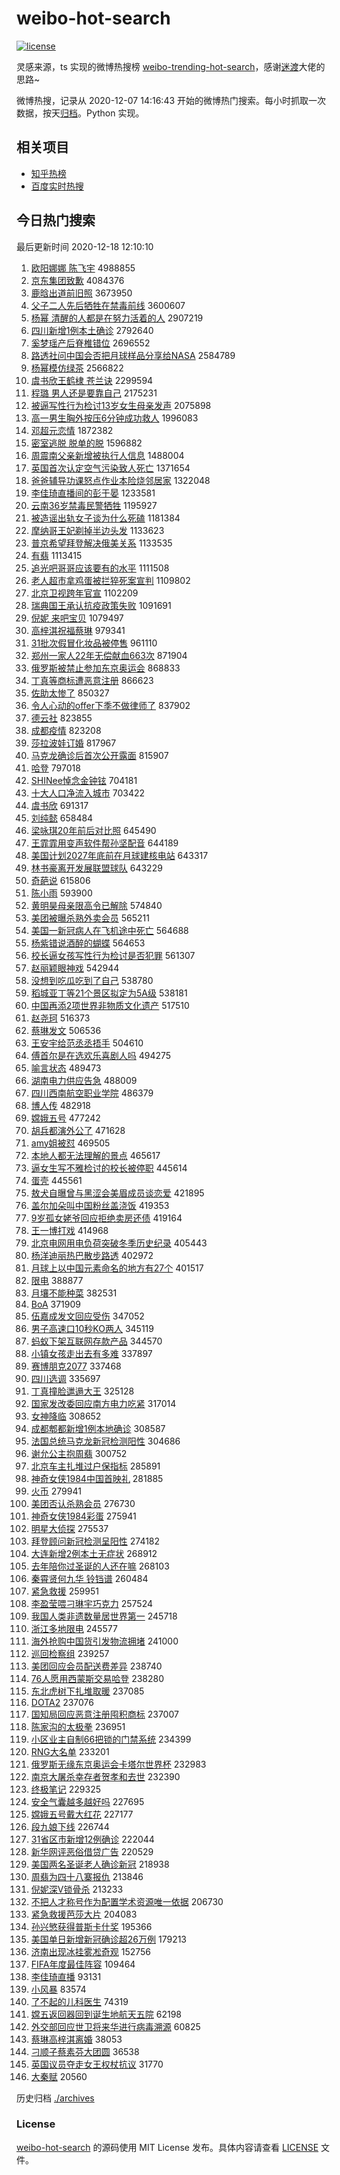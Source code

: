 # weibo-hot-search

[![license](https://img.shields.io/github/license/Arrackisarookie/weibo-hot-search)](https://github.com/Arrackisarookie/weibo-hot-search/blob/master/LICENSE)

灵感来源，ts 实现的微博热搜榜 [weibo-trending-hot-search](https://github.com/justjavac/weibo-trending-hot-search)，感谢[迷渡](https://github.com/justjavac)大佬的思路~

微博热搜，记录从 2020-12-07 14:16:43 开始的微博热门搜索。每小时抓取一次数据，按天[归档](./archives)。Python 实现。

## 相关项目
+ [知乎热榜](https://github.com/Arrackisarookie/zhihu-top-search)
+ [百度实时热搜](https://github.com/Arrackisarookie/baidu-hot-search)

## 今日热门搜索

<!-- Rank Begin -->

最后更新时间 2020-12-18 12:10:10

1. [欧阳娜娜 陈飞宇](https://s.weibo.com/weibo?q=%E6%AC%A7%E9%98%B3%E5%A8%9C%E5%A8%9C%20%E9%99%88%E9%A3%9E%E5%AE%87&Refer=top) 4988855
1. [京东集团致歉](https://s.weibo.com/weibo?q=%23%E4%BA%AC%E4%B8%9C%E9%9B%86%E5%9B%A2%E8%87%B4%E6%AD%89%23&Refer=top) 4084376
1. [鹿晗出道前旧照](https://s.weibo.com/weibo?q=%23%E9%B9%BF%E6%99%97%E5%87%BA%E9%81%93%E5%89%8D%E6%97%A7%E7%85%A7%23&Refer=top) 3673950
1. [父子二人先后牺牲在禁毒前线](https://s.weibo.com/weibo?q=%23%E7%88%B6%E5%AD%90%E4%BA%8C%E4%BA%BA%E5%85%88%E5%90%8E%E7%89%BA%E7%89%B2%E5%9C%A8%E7%A6%81%E6%AF%92%E5%89%8D%E7%BA%BF%23&Refer=top) 3600607
1. [杨幂 清醒的人都是在努力活着的人](https://s.weibo.com/weibo?q=%E6%9D%A8%E5%B9%82%20%E6%B8%85%E9%86%92%E7%9A%84%E4%BA%BA%E9%83%BD%E6%98%AF%E5%9C%A8%E5%8A%AA%E5%8A%9B%E6%B4%BB%E7%9D%80%E7%9A%84%E4%BA%BA&Refer=top) 2907219
1. [四川新增1例本土确诊](https://s.weibo.com/weibo?q=%23%E5%9B%9B%E5%B7%9D%E6%96%B0%E5%A2%9E1%E4%BE%8B%E6%9C%AC%E5%9C%9F%E7%A1%AE%E8%AF%8A%23&Refer=top) 2792640
1. [奚梦瑶产后脊椎错位](https://s.weibo.com/weibo?q=%23%E5%A5%9A%E6%A2%A6%E7%91%B6%E4%BA%A7%E5%90%8E%E8%84%8A%E6%A4%8E%E9%94%99%E4%BD%8D%23&Refer=top) 2696552
1. [路透社问中国会否把月球样品分享给NASA](https://s.weibo.com/weibo?q=%23%E8%B7%AF%E9%80%8F%E7%A4%BE%E9%97%AE%E4%B8%AD%E5%9B%BD%E4%BC%9A%E5%90%A6%E6%8A%8A%E6%9C%88%E7%90%83%E6%A0%B7%E5%93%81%E5%88%86%E4%BA%AB%E7%BB%99NASA%23&Refer=top) 2584789
1. [杨幂模仿绿茶](https://s.weibo.com/weibo?q=%23%E6%9D%A8%E5%B9%82%E6%A8%A1%E4%BB%BF%E7%BB%BF%E8%8C%B6%23&Refer=top) 2566822
1. [虞书欣王鹤棣 苍兰诀](https://s.weibo.com/weibo?q=%E8%99%9E%E4%B9%A6%E6%AC%A3%E7%8E%8B%E9%B9%A4%E6%A3%A3%20%E8%8B%8D%E5%85%B0%E8%AF%80&Refer=top) 2299594
1. [程璐 男人还是要靠自己](https://s.weibo.com/weibo?q=%E7%A8%8B%E7%92%90%20%E7%94%B7%E4%BA%BA%E8%BF%98%E6%98%AF%E8%A6%81%E9%9D%A0%E8%87%AA%E5%B7%B1&Refer=top) 2175231
1. [被逼写性行为检讨13岁女生母亲发声](https://s.weibo.com/weibo?q=%23%E8%A2%AB%E9%80%BC%E5%86%99%E6%80%A7%E8%A1%8C%E4%B8%BA%E6%A3%80%E8%AE%A813%E5%B2%81%E5%A5%B3%E7%94%9F%E6%AF%8D%E4%BA%B2%E5%8F%91%E5%A3%B0%23&Refer=top) 2075898
1. [高一男生胸外按压6分钟成功救人](https://s.weibo.com/weibo?q=%E9%AB%98%E4%B8%80%E7%94%B7%E7%94%9F%E8%83%B8%E5%A4%96%E6%8C%89%E5%8E%8B6%E5%88%86%E9%92%9F%E6%88%90%E5%8A%9F%E6%95%91%E4%BA%BA&Refer=top) 1996083
1. [邓超元恋情](https://s.weibo.com/weibo?q=%E9%82%93%E8%B6%85%E5%85%83%E6%81%8B%E6%83%85&Refer=top) 1872382
1. [密室逃脱 脱单的脱](https://s.weibo.com/weibo?q=%E5%AF%86%E5%AE%A4%E9%80%83%E8%84%B1%20%E8%84%B1%E5%8D%95%E7%9A%84%E8%84%B1&Refer=top) 1596882
1. [周震南父亲新增被执行人信息](https://s.weibo.com/weibo?q=%E5%91%A8%E9%9C%87%E5%8D%97%E7%88%B6%E4%BA%B2%E6%96%B0%E5%A2%9E%E8%A2%AB%E6%89%A7%E8%A1%8C%E4%BA%BA%E4%BF%A1%E6%81%AF&Refer=top) 1488004
1. [英国首次认定空气污染致人死亡](https://s.weibo.com/weibo?q=%23%E8%8B%B1%E5%9B%BD%E9%A6%96%E6%AC%A1%E8%AE%A4%E5%AE%9A%E7%A9%BA%E6%B0%94%E6%B1%A1%E6%9F%93%E8%87%B4%E4%BA%BA%E6%AD%BB%E4%BA%A1%23&Refer=top) 1371654
1. [爸爸辅导功课怒点作业本险烧邻居家](https://s.weibo.com/weibo?q=%23%E7%88%B8%E7%88%B8%E8%BE%85%E5%AF%BC%E5%8A%9F%E8%AF%BE%E6%80%92%E7%82%B9%E4%BD%9C%E4%B8%9A%E6%9C%AC%E9%99%A9%E7%83%A7%E9%82%BB%E5%B1%85%E5%AE%B6%23&Refer=top) 1322048
1. [李佳琦直播间的彭于晏](https://s.weibo.com/weibo?q=%23%E6%9D%8E%E4%BD%B3%E7%90%A6%E7%9B%B4%E6%92%AD%E9%97%B4%E7%9A%84%E5%BD%AD%E4%BA%8E%E6%99%8F%23&Refer=top) 1233581
1. [云南36岁禁毒民警牺牲](https://s.weibo.com/weibo?q=%23%E4%BA%91%E5%8D%9736%E5%B2%81%E7%A6%81%E6%AF%92%E6%B0%91%E8%AD%A6%E7%89%BA%E7%89%B2%23&Refer=top) 1195927
1. [被造谣出轨女子谈为什么死磕](https://s.weibo.com/weibo?q=%23%E8%A2%AB%E9%80%A0%E8%B0%A3%E5%87%BA%E8%BD%A8%E5%A5%B3%E5%AD%90%E8%B0%88%E4%B8%BA%E4%BB%80%E4%B9%88%E6%AD%BB%E7%A3%95%23&Refer=top) 1181384
1. [摩纳哥王妃剃掉半边头发](https://s.weibo.com/weibo?q=%E6%91%A9%E7%BA%B3%E5%93%A5%E7%8E%8B%E5%A6%83%E5%89%83%E6%8E%89%E5%8D%8A%E8%BE%B9%E5%A4%B4%E5%8F%91&Refer=top) 1133623
1. [普京希望拜登解决俄美关系](https://s.weibo.com/weibo?q=%23%E6%99%AE%E4%BA%AC%E5%B8%8C%E6%9C%9B%E6%8B%9C%E7%99%BB%E8%A7%A3%E5%86%B3%E4%BF%84%E7%BE%8E%E5%85%B3%E7%B3%BB%23&Refer=top) 1133535
1. [有翡](https://s.weibo.com/weibo?q=%E6%9C%89%E7%BF%A1&Refer=top) 1113415
1. [追光吧哥哥应该要有的水平](https://s.weibo.com/weibo?q=%23%E8%BF%BD%E5%85%89%E5%90%A7%E5%93%A5%E5%93%A5%E5%BA%94%E8%AF%A5%E8%A6%81%E6%9C%89%E7%9A%84%E6%B0%B4%E5%B9%B3%23&Refer=top) 1111508
1. [老人超市拿鸡蛋被拦猝死案宣判](https://s.weibo.com/weibo?q=%E8%80%81%E4%BA%BA%E8%B6%85%E5%B8%82%E6%8B%BF%E9%B8%A1%E8%9B%8B%E8%A2%AB%E6%8B%A6%E7%8C%9D%E6%AD%BB%E6%A1%88%E5%AE%A3%E5%88%A4&Refer=top) 1109802
1. [北京卫视跨年官宣](https://s.weibo.com/weibo?q=%23%E5%8C%97%E4%BA%AC%E5%8D%AB%E8%A7%86%E8%B7%A8%E5%B9%B4%E5%AE%98%E5%AE%A3%23&Refer=top) 1102209
1. [瑞典国王承认抗疫政策失败](https://s.weibo.com/weibo?q=%23%E7%91%9E%E5%85%B8%E5%9B%BD%E7%8E%8B%E6%89%BF%E8%AE%A4%E6%8A%97%E7%96%AB%E6%94%BF%E7%AD%96%E5%A4%B1%E8%B4%A5%23&Refer=top) 1091691
1. [倪妮 来吧宝贝](https://s.weibo.com/weibo?q=%E5%80%AA%E5%A6%AE%20%E6%9D%A5%E5%90%A7%E5%AE%9D%E8%B4%9D&Refer=top) 1079497
1. [高梓淇祝福蔡琳](https://s.weibo.com/weibo?q=%E9%AB%98%E6%A2%93%E6%B7%87%E7%A5%9D%E7%A6%8F%E8%94%A1%E7%90%B3&Refer=top) 979341
1. [31批次假冒化妆品被停售](https://s.weibo.com/weibo?q=%2331%E6%89%B9%E6%AC%A1%E5%81%87%E5%86%92%E5%8C%96%E5%A6%86%E5%93%81%E8%A2%AB%E5%81%9C%E5%94%AE%23&Refer=top) 961110
1. [郑州一家人22年无偿献血663次](https://s.weibo.com/weibo?q=%23%E9%83%91%E5%B7%9E%E4%B8%80%E5%AE%B6%E4%BA%BA22%E5%B9%B4%E6%97%A0%E5%81%BF%E7%8C%AE%E8%A1%80663%E6%AC%A1%23&Refer=top) 871904
1. [俄罗斯被禁止参加东京奥运会](https://s.weibo.com/weibo?q=%23%E4%BF%84%E7%BD%97%E6%96%AF%E8%A2%AB%E7%A6%81%E6%AD%A2%E5%8F%82%E5%8A%A0%E4%B8%9C%E4%BA%AC%E5%A5%A5%E8%BF%90%E4%BC%9A%23&Refer=top) 868833
1. [丁真等商标遭恶意注册](https://s.weibo.com/weibo?q=%23%E4%B8%81%E7%9C%9F%E7%AD%89%E5%95%86%E6%A0%87%E9%81%AD%E6%81%B6%E6%84%8F%E6%B3%A8%E5%86%8C%23&Refer=top) 866623
1. [佐助太惨了](https://s.weibo.com/weibo?q=%23%E4%BD%90%E5%8A%A9%E5%A4%AA%E6%83%A8%E4%BA%86%23&Refer=top) 850327
1. [令人心动的offer下季不做律师了](https://s.weibo.com/weibo?q=%23%E4%BB%A4%E4%BA%BA%E5%BF%83%E5%8A%A8%E7%9A%84offer%E4%B8%8B%E5%AD%A3%E4%B8%8D%E5%81%9A%E5%BE%8B%E5%B8%88%E4%BA%86%23&Refer=top) 837902
1. [德云社](https://s.weibo.com/weibo?q=%E5%BE%B7%E4%BA%91%E7%A4%BE&Refer=top) 823855
1. [成都疫情](https://s.weibo.com/weibo?q=%E6%88%90%E9%83%BD%E7%96%AB%E6%83%85&Refer=top) 823208
1. [莎拉波娃订婚](https://s.weibo.com/weibo?q=%E8%8E%8E%E6%8B%89%E6%B3%A2%E5%A8%83%E8%AE%A2%E5%A9%9A&Refer=top) 817967
1. [马克龙确诊后首次公开露面](https://s.weibo.com/weibo?q=%E9%A9%AC%E5%85%8B%E9%BE%99%E7%A1%AE%E8%AF%8A%E5%90%8E%E9%A6%96%E6%AC%A1%E5%85%AC%E5%BC%80%E9%9C%B2%E9%9D%A2&Refer=top) 815907
1. [哈登](https://s.weibo.com/weibo?q=%E5%93%88%E7%99%BB&Refer=top) 797018
1. [SHINee悼念金钟铉](https://s.weibo.com/weibo?q=%23SHINee%E6%82%BC%E5%BF%B5%E9%87%91%E9%92%9F%E9%93%89%23&Refer=top) 704181
1. [十大人口净流入城市](https://s.weibo.com/weibo?q=%23%E5%8D%81%E5%A4%A7%E4%BA%BA%E5%8F%A3%E5%87%80%E6%B5%81%E5%85%A5%E5%9F%8E%E5%B8%82%23&Refer=top) 703422
1. [虞书欣](https://s.weibo.com/weibo?q=%E8%99%9E%E4%B9%A6%E6%AC%A3&Refer=top) 691317
1. [刘纯懿](https://s.weibo.com/weibo?q=%E5%88%98%E7%BA%AF%E6%87%BF&Refer=top) 658484
1. [梁咏琪20年前后对比照](https://s.weibo.com/weibo?q=%E6%A2%81%E5%92%8F%E7%90%AA20%E5%B9%B4%E5%89%8D%E5%90%8E%E5%AF%B9%E6%AF%94%E7%85%A7&Refer=top) 645490
1. [王霏霏用变声软件帮孙坚配音](https://s.weibo.com/weibo?q=%23%E7%8E%8B%E9%9C%8F%E9%9C%8F%E7%94%A8%E5%8F%98%E5%A3%B0%E8%BD%AF%E4%BB%B6%E5%B8%AE%E5%AD%99%E5%9D%9A%E9%85%8D%E9%9F%B3%23&Refer=top) 644189
1. [美国计划2027年底前在月球建核电站](https://s.weibo.com/weibo?q=%E7%BE%8E%E5%9B%BD%E8%AE%A1%E5%88%922027%E5%B9%B4%E5%BA%95%E5%89%8D%E5%9C%A8%E6%9C%88%E7%90%83%E5%BB%BA%E6%A0%B8%E7%94%B5%E7%AB%99&Refer=top) 643317
1. [林书豪离开发展联盟球队](https://s.weibo.com/weibo?q=%E6%9E%97%E4%B9%A6%E8%B1%AA%E7%A6%BB%E5%BC%80%E5%8F%91%E5%B1%95%E8%81%94%E7%9B%9F%E7%90%83%E9%98%9F&Refer=top) 643229
1. [奇葩说](https://s.weibo.com/weibo?q=%E5%A5%87%E8%91%A9%E8%AF%B4&Refer=top) 615806
1. [陈小雨](https://s.weibo.com/weibo?q=%E9%99%88%E5%B0%8F%E9%9B%A8&Refer=top) 593900
1. [黄明昊母亲限高令已解除](https://s.weibo.com/weibo?q=%23%E9%BB%84%E6%98%8E%E6%98%8A%E6%AF%8D%E4%BA%B2%E9%99%90%E9%AB%98%E4%BB%A4%E5%B7%B2%E8%A7%A3%E9%99%A4%23&Refer=top) 574840
1. [美团被曝杀熟外卖会员](https://s.weibo.com/weibo?q=%23%E7%BE%8E%E5%9B%A2%E8%A2%AB%E6%9B%9D%E6%9D%80%E7%86%9F%E5%A4%96%E5%8D%96%E4%BC%9A%E5%91%98%23&Refer=top) 565211
1. [美国一新冠病人在飞机途中死亡](https://s.weibo.com/weibo?q=%23%E7%BE%8E%E5%9B%BD%E4%B8%80%E6%96%B0%E5%86%A0%E7%97%85%E4%BA%BA%E5%9C%A8%E9%A3%9E%E6%9C%BA%E9%80%94%E4%B8%AD%E6%AD%BB%E4%BA%A1%23&Refer=top) 564688
1. [杨紫错说酒醉的蝴蝶](https://s.weibo.com/weibo?q=%23%E6%9D%A8%E7%B4%AB%E9%94%99%E8%AF%B4%E9%85%92%E9%86%89%E7%9A%84%E8%9D%B4%E8%9D%B6%23&Refer=top) 564653
1. [校长逼女孩写性行为检讨是否犯罪](https://s.weibo.com/weibo?q=%23%E6%A0%A1%E9%95%BF%E9%80%BC%E5%A5%B3%E5%AD%A9%E5%86%99%E6%80%A7%E8%A1%8C%E4%B8%BA%E6%A3%80%E8%AE%A8%E6%98%AF%E5%90%A6%E7%8A%AF%E7%BD%AA%23&Refer=top) 561307
1. [赵丽颖眼神戏](https://s.weibo.com/weibo?q=%23%E8%B5%B5%E4%B8%BD%E9%A2%96%E7%9C%BC%E7%A5%9E%E6%88%8F%23&Refer=top) 542944
1. [没想到吃瓜吃到了自己](https://s.weibo.com/weibo?q=%23%E6%B2%A1%E6%83%B3%E5%88%B0%E5%90%83%E7%93%9C%E5%90%83%E5%88%B0%E4%BA%86%E8%87%AA%E5%B7%B1%23&Refer=top) 538780
1. [稻城亚丁等21个景区拟定为5A级](https://s.weibo.com/weibo?q=%23%E7%A8%BB%E5%9F%8E%E4%BA%9A%E4%B8%81%E7%AD%8921%E4%B8%AA%E6%99%AF%E5%8C%BA%E6%8B%9F%E5%AE%9A%E4%B8%BA5A%E7%BA%A7%23&Refer=top) 538181
1. [中国再添2项世界非物质文化遗产](https://s.weibo.com/weibo?q=%23%E4%B8%AD%E5%9B%BD%E5%86%8D%E6%B7%BB2%E9%A1%B9%E4%B8%96%E7%95%8C%E9%9D%9E%E7%89%A9%E8%B4%A8%E6%96%87%E5%8C%96%E9%81%97%E4%BA%A7%23&Refer=top) 517510
1. [赵尧珂](https://s.weibo.com/weibo?q=%E8%B5%B5%E5%B0%A7%E7%8F%82&Refer=top) 516373
1. [蔡琳发文](https://s.weibo.com/weibo?q=%E8%94%A1%E7%90%B3%E5%8F%91%E6%96%87&Refer=top) 506536
1. [王安宇给范丞丞捂手](https://s.weibo.com/weibo?q=%23%E7%8E%8B%E5%AE%89%E5%AE%87%E7%BB%99%E8%8C%83%E4%B8%9E%E4%B8%9E%E6%8D%82%E6%89%8B%23&Refer=top) 504610
1. [傅首尔是在选欢乐喜剧人吗](https://s.weibo.com/weibo?q=%23%E5%82%85%E9%A6%96%E5%B0%94%E6%98%AF%E5%9C%A8%E9%80%89%E6%AC%A2%E4%B9%90%E5%96%9C%E5%89%A7%E4%BA%BA%E5%90%97%23&Refer=top) 494275
1. [喻言状态](https://s.weibo.com/weibo?q=%23%E5%96%BB%E8%A8%80%E7%8A%B6%E6%80%81%23&Refer=top) 489473
1. [湖南电力供应告急](https://s.weibo.com/weibo?q=%E6%B9%96%E5%8D%97%E7%94%B5%E5%8A%9B%E4%BE%9B%E5%BA%94%E5%91%8A%E6%80%A5&Refer=top) 488009
1. [四川西南航空职业学院](https://s.weibo.com/weibo?q=%E5%9B%9B%E5%B7%9D%E8%A5%BF%E5%8D%97%E8%88%AA%E7%A9%BA%E8%81%8C%E4%B8%9A%E5%AD%A6%E9%99%A2&Refer=top) 486379
1. [博人传](https://s.weibo.com/weibo?q=%E5%8D%9A%E4%BA%BA%E4%BC%A0&Refer=top) 482918
1. [嫦娥五号](https://s.weibo.com/weibo?q=%E5%AB%A6%E5%A8%A5%E4%BA%94%E5%8F%B7&Refer=top) 477242
1. [胡兵都演外公了](https://s.weibo.com/weibo?q=%23%E8%83%A1%E5%85%B5%E9%83%BD%E6%BC%94%E5%A4%96%E5%85%AC%E4%BA%86%23&Refer=top) 471628
1. [amy姐被怼](https://s.weibo.com/weibo?q=amy%E5%A7%90%E8%A2%AB%E6%80%BC&Refer=top) 469505
1. [本地人都无法理解的景点](https://s.weibo.com/weibo?q=%E6%9C%AC%E5%9C%B0%E4%BA%BA%E9%83%BD%E6%97%A0%E6%B3%95%E7%90%86%E8%A7%A3%E7%9A%84%E6%99%AF%E7%82%B9&Refer=top) 465617
1. [逼女生写不雅检讨的校长被停职](https://s.weibo.com/weibo?q=%23%E9%80%BC%E5%A5%B3%E7%94%9F%E5%86%99%E4%B8%8D%E9%9B%85%E6%A3%80%E8%AE%A8%E7%9A%84%E6%A0%A1%E9%95%BF%E8%A2%AB%E5%81%9C%E8%81%8C%23&Refer=top) 445614
1. [蛋壳](https://s.weibo.com/weibo?q=%E8%9B%8B%E5%A3%B3&Refer=top) 445561
1. [敖犬自曝曾与黑涩会美眉成员谈恋爱](https://s.weibo.com/weibo?q=%23%E6%95%96%E7%8A%AC%E8%87%AA%E6%9B%9D%E6%9B%BE%E4%B8%8E%E9%BB%91%E6%B6%A9%E4%BC%9A%E7%BE%8E%E7%9C%89%E6%88%90%E5%91%98%E8%B0%88%E6%81%8B%E7%88%B1%23&Refer=top) 421895
1. [盖尔加朵叫中国粉丝盖浇饭](https://s.weibo.com/weibo?q=%E7%9B%96%E5%B0%94%E5%8A%A0%E6%9C%B5%E5%8F%AB%E4%B8%AD%E5%9B%BD%E7%B2%89%E4%B8%9D%E7%9B%96%E6%B5%87%E9%A5%AD&Refer=top) 419353
1. [9岁孤女姥爷回应拒绝卖房还债](https://s.weibo.com/weibo?q=9%E5%B2%81%E5%AD%A4%E5%A5%B3%E5%A7%A5%E7%88%B7%E5%9B%9E%E5%BA%94%E6%8B%92%E7%BB%9D%E5%8D%96%E6%88%BF%E8%BF%98%E5%80%BA&Refer=top) 419164
1. [王一博打戏](https://s.weibo.com/weibo?q=%23%E7%8E%8B%E4%B8%80%E5%8D%9A%E6%89%93%E6%88%8F%23&Refer=top) 414968
1. [北京电网用电负荷突破冬季历史纪录](https://s.weibo.com/weibo?q=%23%E5%8C%97%E4%BA%AC%E7%94%B5%E7%BD%91%E7%94%A8%E7%94%B5%E8%B4%9F%E8%8D%B7%E7%AA%81%E7%A0%B4%E5%86%AC%E5%AD%A3%E5%8E%86%E5%8F%B2%E7%BA%AA%E5%BD%95%23&Refer=top) 405443
1. [杨洋迪丽热巴散步路透](https://s.weibo.com/weibo?q=%23%E6%9D%A8%E6%B4%8B%E8%BF%AA%E4%B8%BD%E7%83%AD%E5%B7%B4%E6%95%A3%E6%AD%A5%E8%B7%AF%E9%80%8F%23&Refer=top) 402972
1. [月球上以中国元素命名的地方有27个](https://s.weibo.com/weibo?q=%23%E6%9C%88%E7%90%83%E4%B8%8A%E4%BB%A5%E4%B8%AD%E5%9B%BD%E5%85%83%E7%B4%A0%E5%91%BD%E5%90%8D%E7%9A%84%E5%9C%B0%E6%96%B9%E6%9C%8927%E4%B8%AA%23&Refer=top) 401517
1. [限电](https://s.weibo.com/weibo?q=%E9%99%90%E7%94%B5&Refer=top) 388877
1. [月壤不能种菜](https://s.weibo.com/weibo?q=%23%E6%9C%88%E5%A3%A4%E4%B8%8D%E8%83%BD%E7%A7%8D%E8%8F%9C%23&Refer=top) 382531
1. [BoA](https://s.weibo.com/weibo?q=BoA&Refer=top) 371909
1. [伍嘉成发文回应受伤](https://s.weibo.com/weibo?q=%23%E4%BC%8D%E5%98%89%E6%88%90%E5%8F%91%E6%96%87%E5%9B%9E%E5%BA%94%E5%8F%97%E4%BC%A4%23&Refer=top) 347052
1. [男子高速口10秒KO两人](https://s.weibo.com/weibo?q=%E7%94%B7%E5%AD%90%E9%AB%98%E9%80%9F%E5%8F%A310%E7%A7%92KO%E4%B8%A4%E4%BA%BA&Refer=top) 345119
1. [蚂蚁下架互联网存款产品](https://s.weibo.com/weibo?q=%E8%9A%82%E8%9A%81%E4%B8%8B%E6%9E%B6%E4%BA%92%E8%81%94%E7%BD%91%E5%AD%98%E6%AC%BE%E4%BA%A7%E5%93%81&Refer=top) 344570
1. [小镇女孩走出去有多难](https://s.weibo.com/weibo?q=%23%E5%B0%8F%E9%95%87%E5%A5%B3%E5%AD%A9%E8%B5%B0%E5%87%BA%E5%8E%BB%E6%9C%89%E5%A4%9A%E9%9A%BE%23&Refer=top) 337897
1. [赛博朋克2077](https://s.weibo.com/weibo?q=%E8%B5%9B%E5%8D%9A%E6%9C%8B%E5%85%8B2077&Refer=top) 337468
1. [四川选调](https://s.weibo.com/weibo?q=%E5%9B%9B%E5%B7%9D%E9%80%89%E8%B0%83&Refer=top) 335697
1. [丁真撞脸邋遢大王](https://s.weibo.com/weibo?q=%23%E4%B8%81%E7%9C%9F%E6%92%9E%E8%84%B8%E9%82%8B%E9%81%A2%E5%A4%A7%E7%8E%8B%23&Refer=top) 325128
1. [国家发改委回应南方电力吃紧](https://s.weibo.com/weibo?q=%23%E5%9B%BD%E5%AE%B6%E5%8F%91%E6%94%B9%E5%A7%94%E5%9B%9E%E5%BA%94%E5%8D%97%E6%96%B9%E7%94%B5%E5%8A%9B%E5%90%83%E7%B4%A7%23&Refer=top) 317014
1. [女神降临](https://s.weibo.com/weibo?q=%E5%A5%B3%E7%A5%9E%E9%99%8D%E4%B8%B4&Refer=top) 308652
1. [成都郫都新增1例本地确诊](https://s.weibo.com/weibo?q=%23%E6%88%90%E9%83%BD%E9%83%AB%E9%83%BD%E6%96%B0%E5%A2%9E1%E4%BE%8B%E6%9C%AC%E5%9C%B0%E7%A1%AE%E8%AF%8A%23&Refer=top) 308587
1. [法国总统马克龙新冠检测阳性](https://s.weibo.com/weibo?q=%23%E6%B3%95%E5%9B%BD%E6%80%BB%E7%BB%9F%E9%A9%AC%E5%85%8B%E9%BE%99%E6%96%B0%E5%86%A0%E6%A3%80%E6%B5%8B%E9%98%B3%E6%80%A7%23&Refer=top) 304686
1. [谢允公主抱周翡](https://s.weibo.com/weibo?q=%23%E8%B0%A2%E5%85%81%E5%85%AC%E4%B8%BB%E6%8A%B1%E5%91%A8%E7%BF%A1%23&Refer=top) 300752
1. [北京车主扎堆过户保指标](https://s.weibo.com/weibo?q=%23%E5%8C%97%E4%BA%AC%E8%BD%A6%E4%B8%BB%E6%89%8E%E5%A0%86%E8%BF%87%E6%88%B7%E4%BF%9D%E6%8C%87%E6%A0%87%23&Refer=top) 285891
1. [神奇女侠1984中国首映礼](https://s.weibo.com/weibo?q=%23%E7%A5%9E%E5%A5%87%E5%A5%B3%E4%BE%A01984%E4%B8%AD%E5%9B%BD%E9%A6%96%E6%98%A0%E7%A4%BC%23&Refer=top) 281885
1. [火币](https://s.weibo.com/weibo?q=%E7%81%AB%E5%B8%81&Refer=top) 279941
1. [美团否认杀熟会员](https://s.weibo.com/weibo?q=%23%E7%BE%8E%E5%9B%A2%E5%90%A6%E8%AE%A4%E6%9D%80%E7%86%9F%E4%BC%9A%E5%91%98%23&Refer=top) 276730
1. [神奇女侠1984彩蛋](https://s.weibo.com/weibo?q=%E7%A5%9E%E5%A5%87%E5%A5%B3%E4%BE%A01984%E5%BD%A9%E8%9B%8B&Refer=top) 275941
1. [明星大侦探](https://s.weibo.com/weibo?q=%E6%98%8E%E6%98%9F%E5%A4%A7%E4%BE%A6%E6%8E%A2&Refer=top) 275537
1. [拜登顾问新冠检测呈阳性](https://s.weibo.com/weibo?q=%E6%8B%9C%E7%99%BB%E9%A1%BE%E9%97%AE%E6%96%B0%E5%86%A0%E6%A3%80%E6%B5%8B%E5%91%88%E9%98%B3%E6%80%A7&Refer=top) 274182
1. [大连新增2例本土无症状](https://s.weibo.com/weibo?q=%23%E5%A4%A7%E8%BF%9E%E6%96%B0%E5%A2%9E2%E4%BE%8B%E6%9C%AC%E5%9C%9F%E6%97%A0%E7%97%87%E7%8A%B6%23&Refer=top) 268912
1. [去年陪你过圣诞的人还在嘛](https://s.weibo.com/weibo?q=%23%E5%8E%BB%E5%B9%B4%E9%99%AA%E4%BD%A0%E8%BF%87%E5%9C%A3%E8%AF%9E%E7%9A%84%E4%BA%BA%E8%BF%98%E5%9C%A8%E5%98%9B%23&Refer=top) 268103
1. [秦霄贤何九华 铃铛谱](https://s.weibo.com/weibo?q=%E7%A7%A6%E9%9C%84%E8%B4%A4%E4%BD%95%E4%B9%9D%E5%8D%8E%20%E9%93%83%E9%93%9B%E8%B0%B1&Refer=top) 260484
1. [紧急救援](https://s.weibo.com/weibo?q=%E7%B4%A7%E6%80%A5%E6%95%91%E6%8F%B4&Refer=top) 259951
1. [李盈莹喂刁琳宇巧克力](https://s.weibo.com/weibo?q=%E6%9D%8E%E7%9B%88%E8%8E%B9%E5%96%82%E5%88%81%E7%90%B3%E5%AE%87%E5%B7%A7%E5%85%8B%E5%8A%9B&Refer=top) 257524
1. [我国人类非遗数量居世界第一](https://s.weibo.com/weibo?q=%23%E6%88%91%E5%9B%BD%E4%BA%BA%E7%B1%BB%E9%9D%9E%E9%81%97%E6%95%B0%E9%87%8F%E5%B1%85%E4%B8%96%E7%95%8C%E7%AC%AC%E4%B8%80%23&Refer=top) 245718
1. [浙江多地限电](https://s.weibo.com/weibo?q=%E6%B5%99%E6%B1%9F%E5%A4%9A%E5%9C%B0%E9%99%90%E7%94%B5&Refer=top) 245577
1. [海外抢购中国货引发物流拥堵](https://s.weibo.com/weibo?q=%23%E6%B5%B7%E5%A4%96%E6%8A%A2%E8%B4%AD%E4%B8%AD%E5%9B%BD%E8%B4%A7%E5%BC%95%E5%8F%91%E7%89%A9%E6%B5%81%E6%8B%A5%E5%A0%B5%23&Refer=top) 241000
1. [巡回检察组](https://s.weibo.com/weibo?q=%E5%B7%A1%E5%9B%9E%E6%A3%80%E5%AF%9F%E7%BB%84&Refer=top) 239257
1. [美团回应会员配送费差异](https://s.weibo.com/weibo?q=%23%E7%BE%8E%E5%9B%A2%E5%9B%9E%E5%BA%94%E4%BC%9A%E5%91%98%E9%85%8D%E9%80%81%E8%B4%B9%E5%B7%AE%E5%BC%82%23&Refer=top) 238740
1. [76人愿用西蒙斯交易哈登](https://s.weibo.com/weibo?q=76%E4%BA%BA%E6%84%BF%E7%94%A8%E8%A5%BF%E8%92%99%E6%96%AF%E4%BA%A4%E6%98%93%E5%93%88%E7%99%BB&Refer=top) 238280
1. [东北虎树下扎堆取暖](https://s.weibo.com/weibo?q=%23%E4%B8%9C%E5%8C%97%E8%99%8E%E6%A0%91%E4%B8%8B%E6%89%8E%E5%A0%86%E5%8F%96%E6%9A%96%23&Refer=top) 237085
1. [DOTA2](https://s.weibo.com/weibo?q=DOTA2&Refer=top) 237076
1. [国知局回应恶意注册囤积商标](https://s.weibo.com/weibo?q=%E5%9B%BD%E7%9F%A5%E5%B1%80%E5%9B%9E%E5%BA%94%E6%81%B6%E6%84%8F%E6%B3%A8%E5%86%8C%E5%9B%A4%E7%A7%AF%E5%95%86%E6%A0%87&Refer=top) 237007
1. [陈家沟的太极拳](https://s.weibo.com/weibo?q=%23%E9%99%88%E5%AE%B6%E6%B2%9F%E7%9A%84%E5%A4%AA%E6%9E%81%E6%8B%B3%23&Refer=top) 236951
1. [小区业主自制66把锁的门禁系统](https://s.weibo.com/weibo?q=%E5%B0%8F%E5%8C%BA%E4%B8%9A%E4%B8%BB%E8%87%AA%E5%88%B666%E6%8A%8A%E9%94%81%E7%9A%84%E9%97%A8%E7%A6%81%E7%B3%BB%E7%BB%9F&Refer=top) 234399
1. [RNG大名单](https://s.weibo.com/weibo?q=RNG%E5%A4%A7%E5%90%8D%E5%8D%95&Refer=top) 233201
1. [俄罗斯无缘东京奥运会卡塔尔世界杯](https://s.weibo.com/weibo?q=%E4%BF%84%E7%BD%97%E6%96%AF%E6%97%A0%E7%BC%98%E4%B8%9C%E4%BA%AC%E5%A5%A5%E8%BF%90%E4%BC%9A%E5%8D%A1%E5%A1%94%E5%B0%94%E4%B8%96%E7%95%8C%E6%9D%AF&Refer=top) 232983
1. [南京大屠杀幸存者贺孝和去世](https://s.weibo.com/weibo?q=%E5%8D%97%E4%BA%AC%E5%A4%A7%E5%B1%A0%E6%9D%80%E5%B9%B8%E5%AD%98%E8%80%85%E8%B4%BA%E5%AD%9D%E5%92%8C%E5%8E%BB%E4%B8%96&Refer=top) 232390
1. [终极笔记](https://s.weibo.com/weibo?q=%E7%BB%88%E6%9E%81%E7%AC%94%E8%AE%B0&Refer=top) 229325
1. [安全气囊越多越好吗](https://s.weibo.com/weibo?q=%23%E5%AE%89%E5%85%A8%E6%B0%94%E5%9B%8A%E8%B6%8A%E5%A4%9A%E8%B6%8A%E5%A5%BD%E5%90%97%23&Refer=top) 227695
1. [嫦娥五号戴大红花](https://s.weibo.com/weibo?q=%E5%AB%A6%E5%A8%A5%E4%BA%94%E5%8F%B7%E6%88%B4%E5%A4%A7%E7%BA%A2%E8%8A%B1&Refer=top) 227177
1. [段九娘下线](https://s.weibo.com/weibo?q=%23%E6%AE%B5%E4%B9%9D%E5%A8%98%E4%B8%8B%E7%BA%BF%23&Refer=top) 226744
1. [31省区市新增12例确诊](https://s.weibo.com/weibo?q=%2331%E7%9C%81%E5%8C%BA%E5%B8%82%E6%96%B0%E5%A2%9E12%E4%BE%8B%E7%A1%AE%E8%AF%8A%23&Refer=top) 222044
1. [新华网评恶俗借贷广告](https://s.weibo.com/weibo?q=%E6%96%B0%E5%8D%8E%E7%BD%91%E8%AF%84%E6%81%B6%E4%BF%97%E5%80%9F%E8%B4%B7%E5%B9%BF%E5%91%8A&Refer=top) 220529
1. [美国两名圣诞老人确诊新冠](https://s.weibo.com/weibo?q=%23%E7%BE%8E%E5%9B%BD%E4%B8%A4%E5%90%8D%E5%9C%A3%E8%AF%9E%E8%80%81%E4%BA%BA%E7%A1%AE%E8%AF%8A%E6%96%B0%E5%86%A0%23&Refer=top) 218938
1. [周翡为四十八寨报仇](https://s.weibo.com/weibo?q=%23%E5%91%A8%E7%BF%A1%E4%B8%BA%E5%9B%9B%E5%8D%81%E5%85%AB%E5%AF%A8%E6%8A%A5%E4%BB%87%23&Refer=top) 213846
1. [倪妮深V锁骨杀](https://s.weibo.com/weibo?q=%23%E5%80%AA%E5%A6%AE%E6%B7%B1V%E9%94%81%E9%AA%A8%E6%9D%80%23&Refer=top) 213233
1. [不把人才称号作为配置学术资源唯一依据](https://s.weibo.com/weibo?q=%23%E4%B8%8D%E6%8A%8A%E4%BA%BA%E6%89%8D%E7%A7%B0%E5%8F%B7%E4%BD%9C%E4%B8%BA%E9%85%8D%E7%BD%AE%E5%AD%A6%E6%9C%AF%E8%B5%84%E6%BA%90%E5%94%AF%E4%B8%80%E4%BE%9D%E6%8D%AE%23&Refer=top) 206730
1. [紧急救援芭莎大片](https://s.weibo.com/weibo?q=%E7%B4%A7%E6%80%A5%E6%95%91%E6%8F%B4%E8%8A%AD%E8%8E%8E%E5%A4%A7%E7%89%87&Refer=top) 204083
1. [孙兴慜获得普斯卡什奖](https://s.weibo.com/weibo?q=%E5%AD%99%E5%85%B4%E6%85%9C%E8%8E%B7%E5%BE%97%E6%99%AE%E6%96%AF%E5%8D%A1%E4%BB%80%E5%A5%96&Refer=top) 195366
1. [美国单日新增新冠确诊超26万例](https://s.weibo.com/weibo?q=%23%E7%BE%8E%E5%9B%BD%E5%8D%95%E6%97%A5%E6%96%B0%E5%A2%9E%E6%96%B0%E5%86%A0%E7%A1%AE%E8%AF%8A%E8%B6%8526%E4%B8%87%E4%BE%8B%23&Refer=top) 179213
1. [济南出现冰挂雾凇奇观](https://s.weibo.com/weibo?q=%23%E6%B5%8E%E5%8D%97%E5%87%BA%E7%8E%B0%E5%86%B0%E6%8C%82%E9%9B%BE%E5%87%87%E5%A5%87%E8%A7%82%23&Refer=top) 152756
1. [FIFA年度最佳阵容](https://s.weibo.com/weibo?q=FIFA%E5%B9%B4%E5%BA%A6%E6%9C%80%E4%BD%B3%E9%98%B5%E5%AE%B9&Refer=top) 109464
1. [李佳琦直播](https://s.weibo.com/weibo?q=%E6%9D%8E%E4%BD%B3%E7%90%A6%E7%9B%B4%E6%92%AD&Refer=top) 93131
1. [小风暴](https://s.weibo.com/weibo?q=%E5%B0%8F%E9%A3%8E%E6%9A%B4&Refer=top) 83574
1. [了不起的儿科医生](https://s.weibo.com/weibo?q=%E4%BA%86%E4%B8%8D%E8%B5%B7%E7%9A%84%E5%84%BF%E7%A7%91%E5%8C%BB%E7%94%9F&Refer=top) 74319
1. [嫦五返回器回到诞生地航天五院](https://s.weibo.com/weibo?q=%23%E5%AB%A6%E4%BA%94%E8%BF%94%E5%9B%9E%E5%99%A8%E5%9B%9E%E5%88%B0%E8%AF%9E%E7%94%9F%E5%9C%B0%E8%88%AA%E5%A4%A9%E4%BA%94%E9%99%A2%23&Refer=top) 62198
1. [外交部回应世卫将来华进行病毒溯源](https://s.weibo.com/weibo?q=%23%E5%A4%96%E4%BA%A4%E9%83%A8%E5%9B%9E%E5%BA%94%E4%B8%96%E5%8D%AB%E5%B0%86%E6%9D%A5%E5%8D%8E%E8%BF%9B%E8%A1%8C%E7%97%85%E6%AF%92%E6%BA%AF%E6%BA%90%23&Refer=top) 60825
1. [蔡琳高梓淇离婚](https://s.weibo.com/weibo?q=%E8%94%A1%E7%90%B3%E9%AB%98%E6%A2%93%E6%B7%87%E7%A6%BB%E5%A9%9A&Refer=top) 38053
1. [刁顺子蔡素芬大团圆](https://s.weibo.com/weibo?q=%23%E5%88%81%E9%A1%BA%E5%AD%90%E8%94%A1%E7%B4%A0%E8%8A%AC%E5%A4%A7%E5%9B%A2%E5%9C%86%23&Refer=top) 36538
1. [英国议员夺走女王权杖抗议](https://s.weibo.com/weibo?q=%23%E8%8B%B1%E5%9B%BD%E8%AE%AE%E5%91%98%E5%A4%BA%E8%B5%B0%E5%A5%B3%E7%8E%8B%E6%9D%83%E6%9D%96%E6%8A%97%E8%AE%AE%23&Refer=top) 31770
1. [大秦赋](https://s.weibo.com/weibo?q=%E5%A4%A7%E7%A7%A6%E8%B5%8B&Refer=top) 20560
<!-- Rank End -->

历史归档 [./archives](./archives)

### License

[weibo-hot-search](https://github.com/Arrackisarookie/weibo-hot-search) 的源码使用 MIT License 发布。具体内容请查看 [LICENSE](./LICENSE) 文件。
